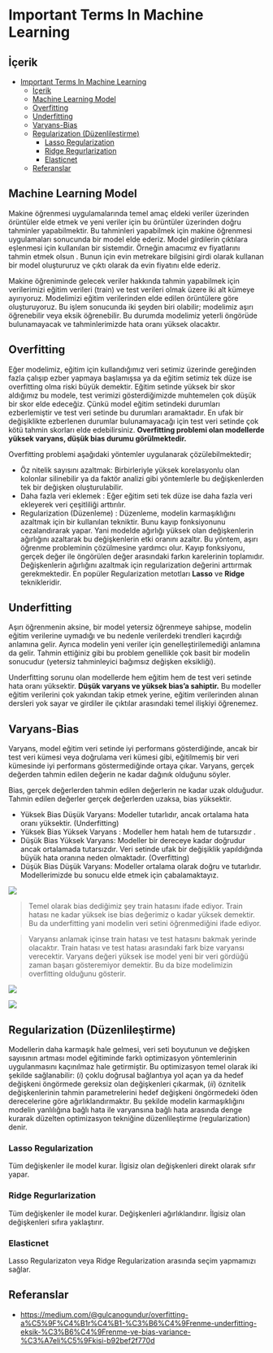 # Important Terms In Machine Learning

## İçerik
- [Important Terms In Machine Learning](#important-terms-in-machine-learning)
  - [İçerik](#i̇çerik)
  - [Machine Learning Model](#machine-learning-model)
  - [Overfitting](#overfitting)
  - [Underfitting](#underfitting)
  - [Varyans-Bias](#varyans-bias)
  - [Regularization (Düzenlileştirme)](#regularization-düzenlileştirme)
    - [Lasso Regularization](#lasso-regularization)
    - [Ridge Regurlarization](#ridge-regurlarization)
    - [Elasticnet](#elasticnet)
  - [Referanslar](#referanslar)

## Machine Learning Model

Makine öğrenmesi uygulamalarında temel amaç eldeki veriler üzerinden örüntüler elde etmek ve yeni veriler için bu örüntüler üzerinden doğru tahminler yapabilmektir. Bu tahminleri yapabilmek için makine öğrenmesi uygulamaları sonucunda bir model elde ederiz. Model girdilerin çıktılara eşlenmesi için kullanılan bir sistemdir. Örneğin amacımız ev fiyatlarını tahmin etmek olsun . Bunun için evin metrekare bilgisini girdi olarak kullanan bir model oluştururuz ve çıktı olarak da evin fiyatını elde ederiz.

Makine öğreniminde gelecek veriler hakkında tahmin yapabilmek için verilerimizi eğitim verileri (train) ve test verileri olmak üzere iki alt kümeye ayırıyoruz. Modelimizi eğitim verilerinden elde edilen örüntülere göre oluşturuyoruz. Bu işlem sonucunda iki şeyden biri olabilir; modelimiz aşırı öğrenebilir veya eksik öğrenebilir. Bu durumda modelimiz yeterli öngörüde bulunamayacak ve tahminlerimizde hata oranı yüksek 
olacaktır.

## Overfitting

Eğer modelimiz, eğitim için kullandığımız veri setimiz üzerinde gereğinden fazla çalışıp ezber yapmaya başlamışsa ya da eğitim setimiz tek düze ise overfitting olma riski büyük demektir. Eğitim setinde yüksek bir skor aldığımız bu modele, test verimizi gösterdiğimizde muhtemelen çok düşük bir skor elde edeceğiz. Çünkü model eğitim setindeki durumları ezberlemiştir ve test veri setinde bu durumları aramaktadır. En ufak bir değişiklikte ezberlenen durumlar bulunamayacağı için test veri setinde çok kötü tahmin skorları elde edebilirsiniz. **Overfitting problemi olan modellerde yüksek varyans, düşük bias durumu görülmektedir.**

Overfitting problemi aşağıdaki yöntemler uygulanarak çözülebilmektedir;

* Öz nitelik sayısını azaltmak: Birbirleriyle yüksek korelasyonlu olan kolonlar silinebilir ya da faktör analizi gibi yöntemlerle bu değişkenlerden tek bir değişken oluşturulabilir.
* Daha fazla veri eklemek : Eğer eğitim seti tek düze ise daha fazla veri ekleyerek veri çeşitliliği arttırılır.
* Regularization (Düzenleme) : Düzenleme, modelin karmaşıklığını azaltmak için bir kullanılan tekniktir. Bunu kayıp fonksiyonunu cezalandırarak yapar. Yani modelde ağırlığı yüksek olan değişkenlerin ağırlığını azaltarak bu değişkenlerin etki oranını azaltır. Bu yöntem, aşırı öğrenme probleminin çözülmesine yardımcı olur. Kayıp fonksiyonu, gerçek değer ile öngörülen değer arasındaki farkın karelerinin toplamıdır. Değişkenlerin ağırlığını azaltmak için regularization değerini arttırmak gerekmektedir. En popüler Regularization metotları **Lasso** ve **Ridge** teknikleridir.

## Underfitting

Aşırı öğrenmenin aksine, bir model yetersiz öğrenmeye sahipse, modelin eğitim verilerine uymadığı ve bu nedenle verilerdeki trendleri kaçırdığı anlamına gelir. Ayrıca modelin yeni veriler için genelleştirilemediği anlamına da gelir. Tahmin ettiğiniz gibi bu problem genellikle çok basit bir modelin sonucudur (yetersiz tahminleyici bağımsız değişken eksikliği).

Underfitting sorunu olan modellerde hem eğitim hem de test veri setinde hata oranı yüksektir. **Düşük varyans ve yüksek bias’a sahiptir.** Bu modeller eğitim verilerini çok yakından takip etmek yerine, eğitim verilerinden alınan dersleri yok sayar ve girdiler ile çıktılar arasındaki temel ilişkiyi öğrenemez.

## Varyans-Bias

Varyans, model eğitim veri setinde iyi performans gösterdiğinde, ancak bir test veri kümesi veya doğrulama veri kümesi gibi, eğitilmemiş bir veri kümesinde iyi performans göstermediğinde ortaya çıkar. Varyans, gerçek değerden tahmin edilen değerin ne kadar dağınık olduğunu söyler.

Bias, gerçek değerlerden tahmin edilen değerlerin ne kadar uzak olduğudur. Tahmin edilen değerler gerçek değerlerden uzaksa, bias yüksektir.

* Yüksek Bias Düşük Varyans: Modeller tutarlıdır, ancak ortalama hata oranı yüksektir. (Underfitting)
* Yüksek Bias Yüksek Varyans : Modeller hem hatalı hem de tutarsızdır .
* Düşük Bias Yüksek Varyans: Modeller bir dereceye kadar doğrudur ancak ortalamada tutarsızdır. Veri setinde ufak bir değişiklik yapıldığında büyük hata oranına neden olmaktadır. (Overfitting)
* Düşük Bias Düşük Varyans: Modeller ortalama olarak doğru ve tutarlıdır. Modellerimizde bu sonucu elde etmek için çabalamaktayız.

![](photo/1.PNG)

> Temel olarak bias dediğimiz şey train hatasını ifade ediyor. Train hatası ne kadar yüksek ise bias değerimiz o kadar yüksek demektir. Bu da underfitting yani modelin veri setini öğrenmediğini ifade ediyor.

> Varyansı anlamak içinse train hatası ve test hatasını bakmak yerinde olacaktır. Train hatası ve test hatası arasındaki fark bize varyansı verecektir. Varyans değeri yüksek ise model yeni bir veri gördüğü zaman başarı gösteremiyor demektir. Bu da bize modelimizin overfitting olduğunu gösterir.

![](photo/2.jpg)

![](photo/3.png)

## Regularization (Düzenlileştirme)

Modellerin daha karmaşık hale gelmesi, veri seti boyutunun ve değişken sayısının artması model eğitiminde farklı optimizasyon yöntemlerinin uygulanmasını kaçınılmaz hale getirmiştir. Bu optimizasyon temel olarak iki şekilde sağlanabilir: (*i*) çoklu doğrusal bağlantıya yol açan ya da hedef değişkeni öngörmede gereksiz olan değişkenleri çıkarmak, (*ii*) öznitelik değişkenlerinin tahmin parametrelerini hedef değişkeni öngörmedeki öden derecelerine göre ağırlıklandırmaktır. Bu şekilde modelin karmaşıklığını modelin yanlılığına bağlı hata ile varyansına bağlı hata arasında denge kurarak düzelten optimizasyon tekniğine düzenlileştirme (regularization) denir.

### Lasso Regularization

Tüm değişkenler ile model kurar. İlgisiz olan değişkenleri direkt olarak sıfır yapar.

### Ridge Regurlarization

Tüm değişkenler ile model kurar. Değişkenleri ağırlıklandırır. İlgisiz olan değişkenleri sıfıra yaklaştırır.

### Elasticnet

Lasso Regularizaton veya Ridge Regularization arasında seçim yapmamızı sağlar.



## Referanslar

* https://medium.com/@gulcanogundur/overfitting-a%C5%9F%C4%B1r%C4%B1-%C3%B6%C4%9Frenme-underfitting-eksik-%C3%B6%C4%9Frenme-ve-bias-variance-%C3%A7eli%C5%9Fkisi-b92bef2f770d
